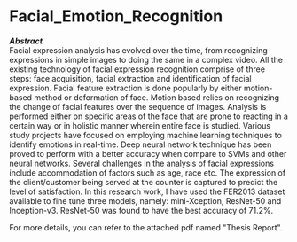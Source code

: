 # Facial_Emotion_Recognition
***Abstract***<br>
Facial expression analysis has evolved over the time, from recognizing expressions in simple
images to doing the same in a complex video. All the existing technology of facial expression
recognition comprise of three steps: face acquisition, facial extraction and identification of facial
expression. Facial feature extraction is done popularly by either motion-based method or
deformation of face. Motion based relies on recognizing the change of facial features over the
sequence of images. Analysis is performed either on specific areas of the face that are prone to
reacting in a certain way or in holistic manner wherein entire face is studied. Various study projects
have focused on employing machine learning techniques to identify emotions in real-time. Deep
neural network technique has been proved to perform with a better accuracy when compare to
SVMs and other neural networks. Several challenges in the analysis of facial expressions include
accommodation of factors such as age, race etc. The expression of the client/customer being served
at the counter is captured to predict the level of satisfaction. In this research work, I have used the
FER2013 dataset available to fine tune three models, namely: mini-Xception, ResNet-50 and
Inception-v3. ResNet-50 was found to have the best accuracy of 71.2%.

For more details, you can refer to the attached pdf named "Thesis Report".
